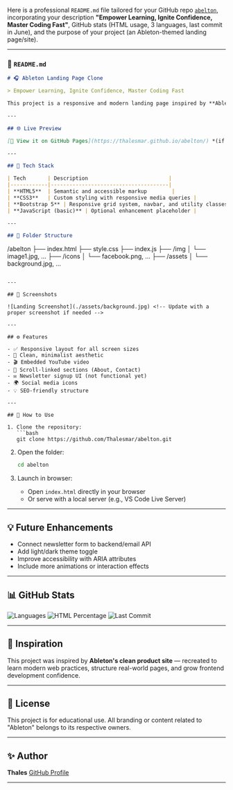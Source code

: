 Here is a professional `README.md` file tailored for your GitHub repo [`abelton`](https://github.com/Thalesmar/abelton), incorporating your description **"Empower Learning, Ignite Confidence, Master Coding Fast"**, GitHub stats (HTML usage, 3 languages, last commit in June), and the purpose of your project (an Ableton-themed landing page/site).

---

### 📄 `README.md`

```markdown
# 🎧 Ableton Landing Page Clone

> Empower Learning, Ignite Confidence, Master Coding Fast

This project is a responsive and modern landing page inspired by **Ableton**, built to showcase clean UI design, web layout skills, and practical frontend development using HTML, CSS, and Bootstrap 5.

---

## 🌐 Live Preview

[🔗 View it on GitHub Pages](https://thalesmar.github.io/abelton/) *(if published)*

---

## 🧱 Tech Stack

| Tech       | Description                          |
|------------|--------------------------------------|
| **HTML5**  | Semantic and accessible markup        |
| **CSS3**   | Custom styling with responsive media queries |
| **Bootstrap 5** | Responsive grid system, navbar, and utility classes |
| **JavaScript (basic)** | Optional enhancement placeholder |

---

## 📁 Folder Structure

```

/abelton
├── index.html
├── style.css
├── index.js
├── /img
│   └── image1.jpg, ...
├── /icons
│   └── facebook.png, ...
├── /assets
│   └── background.jpg, ...

````

---

## 📸 Screenshots

![Landing Screenshot](./assets/background.jpg) <!-- Update with a proper screenshot if needed -->

---

## ⚙️ Features

- ✅ Responsive layout for all screen sizes
- 🎨 Clean, minimalist aesthetic
- 🎬 Embedded YouTube video
- 🧭 Scroll-linked sections (About, Contact)
- ✉️ Newsletter signup UI (not functional yet)
- 🌍 Social media icons
- 💡 SEO-friendly structure

---

## 🚀 How to Use

1. Clone the repository:
   ```bash
   git clone https://github.com/Thalesmar/abelton.git
````

2. Open the folder:

   ```bash
   cd abelton
   ```

3. Launch in browser:

   * Open `index.html` directly in your browser
   * Or serve with a local server (e.g., VS Code Live Server)

---

## 💡 Future Enhancements

* Connect newsletter form to backend/email API
* Add light/dark theme toggle
* Improve accessibility with ARIA attributes
* Include more animations or interaction effects

---

## 📊 GitHub Stats

![Languages](https://img.shields.io/github/languages/count/Thalesmar/abelton)
![HTML Percentage](https://img.shields.io/github/languages/top/Thalesmar/abelton?color=orange)
![Last Commit](https://img.shields.io/github/last-commit/Thalesmar/abelton?color=brightgreen)

---

## 🧠 Inspiration

This project was inspired by **Ableton's clean product site** — recreated to learn modern web practices, structure real-world pages, and grow frontend development confidence.

---

## 🤝 License

This project is for educational use. All branding or content related to "Ableton" belongs to its respective owners.

---

## ✨ Author

**Thales**
[GitHub Profile](https://github.com/Thalesmar)

---

